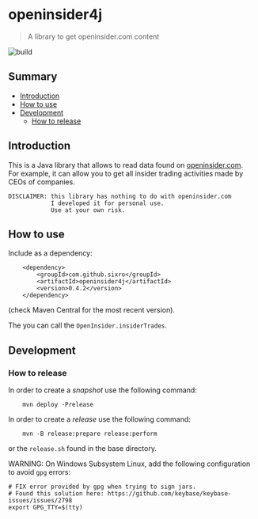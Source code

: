 # openinsider4j
> A library to get openinsider.com content

![build](https://github.com/sixro/openinsider4j/actions/workflows/maven.yml/badge.svg)

## Summary

  * [Introduction](#intro)
  * [How to use](#how-to-use)
  * [Development](#development)
    * [How to release](#release)


## <a name="intro"></a>Introduction

This is a Java library that allows to read data found on [openinsider.com](http://openinsider.com).  
For example, it can allow you to get all insider trading activities made by CEOs of companies.

```
DISCLAIMER: this library has nothing to do with openinsider.com
            I developed it for personal use.
            Use at your own risk.
```

## <a name="how-to-use"></a>How to use

Include as a dependency:

```
	<dependency>
		<groupId>com.github.sixro</groupId>
		<artifactId>openinsider4j</artifactId>
		<version>0.4.2</version>
	</dependency>
```
(check Maven Central for the most recent version).

The you can call the `OpenInsider.insiderTrades`.


## <a name="development"></a>Development

### <a name="release"></a>How to release

In order to create a _snapshot_ use the following command:

```
    mvn deploy -Prelease
```

In order to create a _release_ use the following command:

```
    mvn -B release:prepare release:perform
```
or the `release.sh` found in the base directory.

WARNING: On Windows Subsystem Linux, add the following configuration to avoid `gpg` errors:

```
# FIX error provided by gpg when trying to sign jars.
# Found this solution here: https://github.com/keybase/keybase-issues/issues/2798
export GPG_TTY=$(tty)
```
